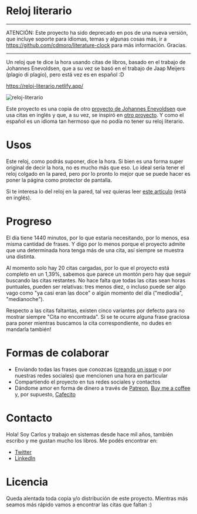 # Reloj literario

---

ATENCIÓN: Este proyecto ha sido deprecado en pos de una nueva versión, que incluye soporte para idiomas, temas y algunas cosas más, ir a https://github.com/cdmoro/literature-clock para más información. Gracias.

---

Un reloj que te dice la hora usando citas de libros, basado en el trabajo de Johannes Enevoldsen, que a su vez se basó en el trabajo de Jaap Meijers (plagio di plagio), pero está vez es en español :D

https://reloj-literario.netlify.app/

![reloj-literario](https://github.com/cdmoro/reloj-literario/assets/28156761/624625bc-9606-48cb-a709-139b4401a89f)

Este proyecto es una copia de otro [proyecto de Johannes Enevoldsen](https://github.com/JohannesNE/literature-clock) que usa citas en inglés y que, a su vez, se inspiró en [otro proyecto](https://www.instructables.com/Literary-Clock-Made-From-E-reader/). Y como el español es un idioma tan hermoso que no podía no tener su reloj literario.

# Usos

Este reloj, como podrás suponer, dice la hora. Si bien es una forma super original de decir la hora, no es mucho más que eso. Lo ideal sería tener el reloj colgado en la pared, pero por lo pronto lo mejor que se puede hacer es poner la página como protector de pantalla.

Si te interesa lo del reloj en la pared, tal vez quieras leer [este artículo](https://www.instructables.com/Literary-Clock-Made-From-E-reader/) (está en inglés).

# Progreso

El día tiene 1440 minutos, por lo que estaría necesitando, por lo menos, esa misma cantidad de frases. Y digo por lo menos porque el proyecto admite que una determinada hora tenga más de una cita, así siempre se muestra una distinta.

Al momento solo hay 20 citas cargadas, por lo que el proyecto está completo en un 1,39%, sabemos que parece un montón pero hay que seguir buscando las citas restantes. No hace falta que todas las citas sean horas puntuales, pueden ser relativas: tres menos diez, o incluso puede ser algo vago como "ya casi eran las doce" o algún momento del día ("mediodía", "medianoche").

Respecto a las citas faltantas, existen cinco variantes por defecto para no mostrar siempre "Cita no encontrada". Si se te ocurre alguna frase graciosa para poner mientras buscamos la cita correspondiente, no dudes en mandarla también!

# Formas de colaborar

- Enviando todas las frases que conozcas ([creando un issue](https://github.com/cdmoro/reloj-literario/issues/new?assignees=&labels=agregar-cita&projects=&template=agregar-cita.yaml&title=%5BXX%3AXX%5D%3A+Agregar+cita) o por nuestras redes sociales) que mencionen una hora en particular
- Compartiendo el proyecto en tus redes sociales y contactos
- Dándome amor en forma de dinero a través de [Patreon](https://patreon.com/cdmoro), [Buy me a coffee](https://buymeacoffee.com/cdmoro) y, por supuesto, [Cafecito](http://cafecito.app/cdmoro)

# Contacto

Hola! Soy Carlos y trabajo en sistemas desde hace mil años, también escribo y me gustan mucho los libros. Me podés encontrar en:

- [Twitter](https://twitter.com/CarlosBonadeo)
- [LinkedIn](https://twitter.com/CarlosBonadeo)

# Licencia

Queda alentada toda copia y/o distribución de este proyecto. Mientras más seamos más rápido vamos a encontrar las citas que faltan :)
